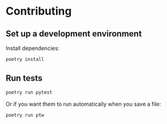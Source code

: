# Contributing

## Set up a development environment

Install dependencies:

```sh
poetry install
```

## Run tests

```sh
poetry run pytest
```

Or if you want them to run automatically when you save a file:

```sh
poetry run ptw
```
